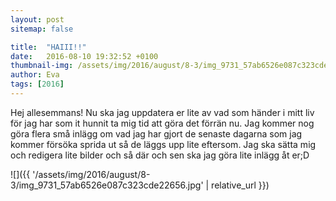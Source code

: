 ```yaml
---
layout: post
sitemap: false

title:  "HAIII!!"
date:   2016-08-10 19:32:52 +0100
thumbnail-img: /assets/img/2016/august/8-3/img_9731_57ab6526e087c323cde22656.jpg
author: Eva
tags: [2016]
---
```


Hej allesemmans! Nu ska jag uppdatera er lite av vad som händer i mitt liv för jag har som it hunnit ta mig tid att göra det förrän nu. Jag kommer nog göra flera små inlägg om vad jag har gjort de senaste dagarna som jag kommer försöka sprida ut så de läggs upp lite eftersom. Jag ska sätta mig och redigera lite bilder och så där och sen ska jag göra lite inlägg åt er;D

![]({{ '/assets/img/2016/august/8-3/img_9731_57ab6526e087c323cde22656.jpg'  | relative_url }})


